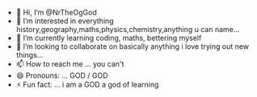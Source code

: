 - 👋 Hi, I’m @NrTheOgGod
- 👀 I’m interested in everything history,geography,maths,physics,chemistry,anything u can name...
- 🌱 I’m currently learning coding, maths, bettering myself
- 💞️ I’m looking to collaborate on basically anything i love trying out new things...
- 📫 How to reach me ... you can't
- 😄 Pronouns: ... GOD / GOD
- ⚡ Fun fact: ... i am a GOD a god of learning

<!---
NrTheOgGod/NrTheOgGod is a ✨ special ✨ repository because its `README.md` (this file) appears on your GitHub profile.
You can click the Preview link to take a look at your changes.
--->
